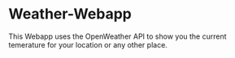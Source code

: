 # Weather-Webapp
This Webapp uses the OpenWeather API to show you the current temerature for your location or any other place.   
